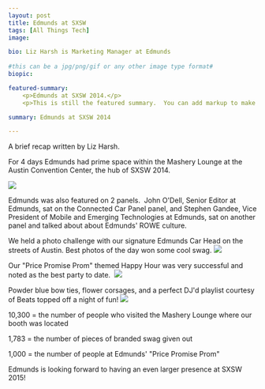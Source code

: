 ```yaml
---
layout: post
title: Edmunds at SXSW
tags: [All Things Tech]
image:

bio: Liz Harsh is Marketing Manager at Edmunds
 
#this can be a jpg/png/gif or any other image type format#
biopic: 

featured-summary:
    <p>Edmunds at SXSW 2014.</p>
    <p>This is still the featured summary.  You can add markup to make it look extra pretty, if that's what you want to do.</p>

summary: Edmunds at SXSW 2014

---
```


A brief recap written by Liz Harsh.

For 4 days Edmunds had prime space within the Mashery Lounge at the Austin Convention Center, the hub of SXSW 2014.  

<img src="{{site.baseimagesurl}}/SXSW-pic-1.jpg"/>

Edmunds was also featured on 2 panels.  John O'Dell, Senior Editor at Edmunds, sat on the Connected Car Panel panel, and Stephen Gandee, Vice President of Mobile and Emerging Technologies at Edmunds, sat on another panel and talked about about Edmunds' ROWE culture.


We held a photo challenge with our signature Edmunds Car Head on the streets of Austin. Best photos of the day won some cool swag.
<img src="{{site.baseimagesurl}}/SXSW-pic-2.png"/>


Our "Price Promise Prom" themed Happy Hour was very successful and noted as the best party to date. 
<img src="{{site.baseimagesurl}}/SXSW-pic-3.jpg"/>


Powder blue bow ties, flower corsages, and a perfect DJ'd playlist courtesy of Beats topped off a night of fun!
<img src="{{site.baseimagesurl}}/SXSW-pic-4.jpg"/>


10,300 = the number of people who visited the Mashery Lounge where our booth was located

1,783 = the number of pieces of branded swag given out

1,000 = the number of people at Edmunds' "Price Promise Prom" 

Edmunds is looking forward to having an even larger presence at SXSW 2015!




